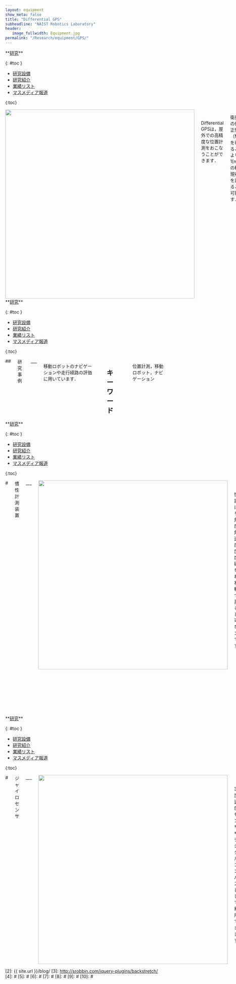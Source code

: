 ```yaml
---
layout: equipment
show_meta: false
title: "Differential GPS"
subheadline: "NAIST Robotics Laboratory"
header:
   image_fullwidth: Equipment.jpg
permalink: "/Research/equipment/GPS/"
---
```


<div class="row">
<div class="medium-4 medium-push-8 columns" markdown="1">
<div class="panel radius" markdown="1">
**<a href="{{ site.url }}{{ site.baseurl }}/Research/">研究</a>**

{: #toc }
*  <a href="{{ site.url }}{{ site.baseurl }}/Research/equipment/">研究設備</a>  
*  <a href="{{ site.url }}{{ site.baseurl }}/Research/topics/">研究紹介</a>  
*  <a href="{{ site.url }}{{ site.baseurl }}/Research/publication/">業績リスト</a>  
*  <a href="{{ site.url }}{{ site.baseurl }}/Research/press/">マスメディア報道</a>  

{:toc}
</div>
</div><!-- /.medium-4.columns -->

<div class="medium-8 medium-pull-4 columns" markdown="1">
<div style="text-align:center">
<img class="t50" src="{{ site.urlimg }}a100.jpg" alt="" style="width: 600px;" style="height: 350px;">
</div>
<br/>
<br/>
Differential GPSは，屋外での高精度な位置計測をおこなうことができます．

衛星からの位置補正情報（MSAS）を利用することにより，1[m]以下の精度で現在位置を計測することが可能です．

<div class="image_margin" style>
    
</div>

</div>
</div><!-- /.row -->
<div class="row">
<div class="medium-4 medium-push-8 columns" markdown="1">
<div class="panel radius" markdown="1">
**<a href="{{ site.url }}{{ site.baseurl }}/Research/">研究</a>**

{: #toc }
*  <a href="{{ site.url }}{{ site.baseurl }}/Research/equipment/">研究設備</a>  
*  <a href="{{ site.url }}{{ site.baseurl }}/Research/topics/">研究紹介</a>  
*  <a href="{{ site.url }}{{ site.baseurl }}/Research/publication/">業績リスト</a>  
*  <a href="{{ site.url }}{{ site.baseurl }}/Research/press/">マスメディア報道</a>  

{:toc}
</div>
</div><!-- /.medium-4.columns -->

<div class="medium-8 medium-pull-4 columns" markdown="1">
## <span style="font-size: 100%">研究事例</span>
___

移動ロボットのナビゲーションや走行経路の評価に用いています．
 
<div style="text-align:center">

</div>

## <span style="font-size: 100%">キーワード</span>
___
位置計測，移動ロボット，ナビゲーション
<br/>
<br/>
</div> 
</div><!-- /.row -->

<div class="row">
<div class="medium-4 medium-push-8 columns" markdown="1">
<div class="panel radius" markdown="1">
**<a href="{{ site.url }}{{ site.baseurl }}/Research/">研究</a>**

{: #toc }
*  <a href="{{ site.url }}{{ site.baseurl }}/Research/equipment/">研究設備</a>  
*  <a href="{{ site.url }}{{ site.baseurl }}/Research/topics/">研究紹介</a>  
*  <a href="{{ site.url }}{{ site.baseurl }}/Research/publication/">業績リスト</a>  
*  <a href="{{ site.url }}{{ site.baseurl }}/Research/press/">マスメディア報道</a>  

{:toc}
</div>
</div><!-- /.medium-4.columns -->

<div class="medium-8 medium-pull-4 columns" markdown="1">
# <span style="font-size: 100%">慣性計測装置</span>
___
<div style="text-align:center">
<img class="t50" src="{{ site.urlimg }}nav440.jpg" alt="" style="width: 600px;" style="height: 350px;">
</div>
<br/>
<br/>
慣性計測により，角度・角加速度・加速度・磁気をそれぞれ3軸ずつ計測することが可能なセンサです．

また，内蔵GPSと慣性計測による位置データを演算することで，慣性計測のみでは限界があった高ダイナミクス下での姿勢方位も計測することができます．


## <span style="font-size: 100%">キーワード</span>
___
自己位置推定，移動ロボット，ナビゲーション
<br/>
<br/>
</div> 
</div><!-- /.row -->

<div class="row">
<div class="medium-4 medium-push-8 columns" markdown="1">
<div class="panel radius" markdown="1">
**<a href="{{ site.url }}{{ site.baseurl }}/Research/">研究</a>**

{: #toc }
*  <a href="{{ site.url }}{{ site.baseurl }}/Research/equipment/">研究設備</a>  
*  <a href="{{ site.url }}{{ site.baseurl }}/Research/topics/">研究紹介</a>  
*  <a href="{{ site.url }}{{ site.baseurl }}/Research/publication/">業績リスト</a>  
*  <a href="{{ site.url }}{{ site.baseurl }}/Research/press/">マスメディア報道</a>  

{:toc}
</div>
</div><!-- /.medium-4.columns -->

<div class="medium-8 medium-pull-4 columns" markdown="1">
# <span style="font-size: 100%">ジャイロセンサ</span>
___
<div style="text-align:center">
<img class="t50" src="{{ site.urlimg }}hmr3500.jpg" alt="" style="width: 600px;" style="height: 350px;">
</div>
<br/>
<br/>
3軸加速度センサやデジタルコンパスとして利用できます．

どのような方向でも設置し，使用できます．

## <span style="font-size: 100%">研究事例</span>
___
移動ロボットの進行方向計測などに利用しています．

## <span style="font-size: 100%">キーワード</span>
___
自己位置推定，移動ロボット，ナビゲーション
</div> 
</div><!-- /.row -->





 [1]: http://kramdown.gettalong.org/converter/html.html#toc
 [2]: {{ site.url }}/blog/
 [3]: http://srobbin.com/jquery-plugins/backstretch/
 [4]: #
 [5]: #
 [6]: #
 [7]: #
 [8]: #
 [9]: #
 [10]: #
